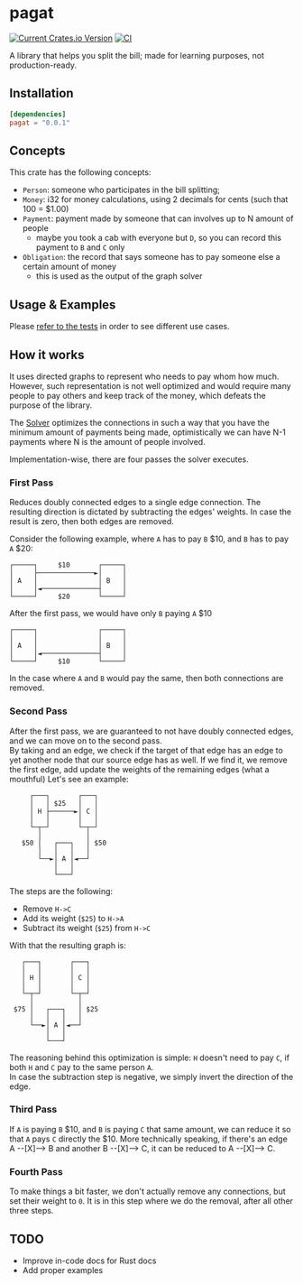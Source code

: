 # pagat

[![Current Crates.io Version](https://img.shields.io/crates/v/pagat.svg)](https://crates.io/crates/pagat)
[![CI](https://github.com/macabu/pagat/actions/workflows/ci.yaml/badge.svg?branch=main)](https://github.com/macabu/pagat/actions/workflows/ci.yaml)

A library that helps you split the bill; made for learning purposes, not production-ready.

## Installation
```toml
[dependencies]
pagat = "0.0.1"
```

## Concepts
This crate has the following concepts:
- `Person`: someone who participates in the bill splitting;
- `Money`: i32 for money calculations, using 2 decimals for cents (such that 100 = $1.00)
- `Payment`: payment made by someone that can involves up to N amount of people
    - maybe you took a cab with everyone but `D`, so you can record this payment to `B` and `C` only
- `Obligation`: the record that says someone has to pay someone else a certain amount of money
    - this is used as the output of the graph solver

## Usage & Examples
Please [refer to the tests](src/lib.rs#13) in order to see different use cases.

## How it works
It uses directed graphs to represent who needs to pay whom how much.
However, such representation is not well optimized and would require many people to pay others and keep track of the money, which defeats the purpose of the library.  
  
The [Solver](src/solver.rs) optimizes the connections in such a way that you have the minimum amount of payments being made, optimistically we can have N-1 payments where N is the amount of people involved.  
  
Implementation-wise, there are four passes the solver executes.

### First Pass
Reduces doubly connected edges to a single edge connection.
The resulting direction is dictated by subtracting the edges' weights.
In case the result is zero, then both edges are removed.

Consider the following example, where `A` has to pay `B` $10, and `B` has to pay `A` $20:
```
┌─────┐     $10       ┌─────┐
│     ├──────────────►│     │
│ A   │               │ B   │
│     │◄──────────────┤     │
└─────┘     $20       └─────┘

```
After the first pass, we would have only `B` paying `A` $10
```
┌─────┐               ┌─────┐
│     │               │     │
│ A   │               │ B   │
│     │◄──────────────┤     │
└─────┘     $10       └─────┘
```
In the case where `A` and `B` would pay the same, then both connections are removed.

### Second Pass
After the first pass, we are guaranteed to not have doubly connected edges, and we can move on to the second pass.  
By taking and an edge, we check if the target of that edge has an edge to yet another node that our source edge has as well. If we find it, we remove the first edge, add update the weights of the remaining edges (what a mouthful) 
Let's see an example:
```
     ┌───┐       ┌───┐
     │   │ $25   │   │
     │ H ├──────►│ C │
     │   │       │   │
     └─┬─┘       └─┬─┘
       │           │
   $50 │   ┌───┐   │ $50
       │   │   │   │
       └──►│ A │◄──┘
           │   │
           └───┘
```
The steps are the following:
- Remove `H->C`
- Add its weight (`$25`) to `H->A`
- Subtract its weight (`$25`) from `H->C`
  
With that the resulting graph is:
```
   ┌───┐       ┌───┐
   │   │       │   │
   │ H │       │ C │
   │   │       │   │
   └─┬─┘       └─┬─┘
     │           │
 $75 │   ┌───┐   │ $25
     │   │   │   │
     └──►│ A │◄──┘
         │   │
         └───┘
```
The reasoning behind this optimization is simple: `H` doesn't need to pay `C`, if both `H` and `C` pay to the same person `A`.  
In case the subtraction step is negative, we simply invert the direction of the edge.

### Third Pass
If `A` is paying `B` $10, and `B` is paying `C` that same amount, we can reduce it so that `A` pays `C` directly the $10.
More technically speaking, if there's an edge A --[X]--> B and another B --[X]--> C, it can be reduced to A --[X]--> C.

### Fourth Pass
To make things a bit faster, we don't actually remove any connections, but set their weight to `0`.
It is in this step where we do the removal, after all other three steps.

## TODO
- Improve in-code docs for Rust docs
- Add proper examples
